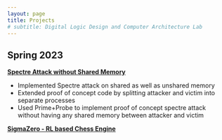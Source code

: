 ```yaml
---
layout: page
title: Projects
# subtitle: Digital Logic Design and Computer Architecture Lab
---
```


## Spring 2023
[**Spectre Attack without Shared Memory**](./spring-2023/unshared-spectre/)
- Implemented Spectre attack on shared as well as unshared memory
- Extended proof of concept code by splitting attacker and victim into separate processes
- Used Prime+Probe to implement proof of concept spectre attack without having any shared memory between attacker and victim 

[**SigmaZero - RL based Chess Engine**](./spring-2023/sigmazero/)